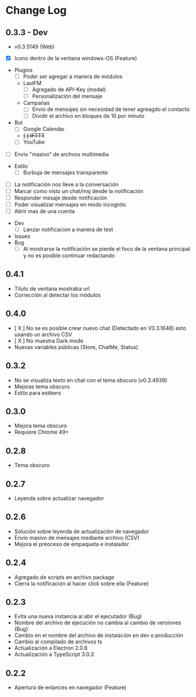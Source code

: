 # Change Log

## 0.3.3 - Dev

* v0.3.5149 (Web)
* [X] Icono dentro de la ventana windows-OS (Feature)
* Plugins
  * [ ] Poder ser agregar a manera de módulos
  * LastFM
    * [ ] Agregado de API-Key (modal)
    * [ ] Personalización del mensaje
  * Campañas
    * [ ] Envio de mensajes sin necesidad de tener agreagdo el contacto
    * [ ] Dividir el archivo en bloques de 10 por minuto
* Bot
  * [ ] Google Calendar
  * ~~[ ] IFTTT~~
  * [ ] YouTube
* [ ] Envio "masivo" de archvos multimedia
* Estilo
  * [ ] Burbuja de mensajes transparente
* [ ] La notificación nos lleve a la conversación
* [ ] Marcar como visto un chat/msj desde la notificación
* [ ] Responder mesaje desde notificación
* [ ] Poder visualizar mensajes en modo incognito
* [ ] Abrir mas de una cuenta
* Dev
  * [ ] Lanzar notificacion a manera de test
* Issues
* Bug
  * [ ] Al mostrarse la notificación se pierde el foco de la ventana principal y no es posible continuar redactando

## 0.4.1
  * Titulo de ventana mostraba url
  * Corrección al detectar los módulos

## 0.4.0
  * [ X ] No se es posible crear nuevo chat (Detectado en V0.3.1648) esto usando un archivo CSV
  * [ X ] No muestra Dark mode
  * Nuevas variables públicas (Store, ChatMe, Status)

## 0.3.2
  * No se visualiza texto en chat con el tema obscuro (v0.3.4939)
  * Mejoras tema obscuro
  * Estilo para estikers

## 0.3.0
* Mejora tema obscuro
* Requiere Chrome 49+

## 0.2.8
* Tema obscuro

## 0.2.7
* Leyenda sobre actualizar navegador

## 0.2.6
* Solución sobre leyenda de actualización de navegador
* Envio masivo de mensajes mediante archivo (CSV)
* Mejora el preoceso de empaqueta e instalador

## 0.2.4

* Agregado de scripts en archivo package
* Cierra la notificación al hacer click sobre ella (Feature)

## 0.2.3

* Evita una nueva instancia al abir el ejecutador (Bug)
* Nombre del archivo de ejecución no cambia al cambio de versiones (Bug)
* Cambio en el nombre del archivo de instalación en dev o producción
* Cambio al compilado de archivos ts
* Actualización a Electron 2.0.8
* Actualización a TypeScript 3.0.3

## 0.2.2

* Apertura de enlances en navegador (Feature)
